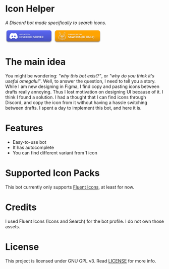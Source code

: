 # Icon Helper
*A Discord bot made specifically to search icons.*

<a href="https://discord.com"><img src="/.github/assets/add%20bot%20button.png" width=150></a>
<a href="https://saweria.co/loominatrx"><img src="/.github/assets/support%20button.png" width=150></a>

# The main idea
You might be wondering: *"why this bot exist?"*, or *"why do you think it's useful omegalul"*. Well, to answer the question, I need to tell you a story. While I am new designing in Figma, I find copy and pasting icons between drafts really annoying. Thus I lost motivation on designing UI because of it. I think I found a solution. I had a thought that I can find icons through Discord, and copy the icon from it without having a hassle switching between drafts. I spent a day to implement this bot, and here it is.

# Features
- Easy-to-use bot
- It has autocomplete
- You can find different variant from 1 icon

# Supported Icon Packs
This bot currently only supports [Fluent Icons](https://github.com/microsoft/fluentui-system-icons), at least for now.

# Credits
I used Fluent Icons (Icons and Search) for the bot profile. I do not own those assets.

# License
This project is licensed under GNU GPL v3. Read [LICENSE](/LICENSE) for more info.